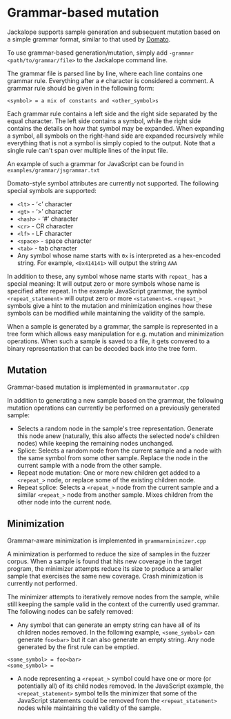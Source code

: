 # Grammar-based mutation

Jackalope supports sample generation and subsequent mutation based on a simple grammar format, similar to that used by [Domato](https://github.com/googleprojectzero/domato).

To use grammar-based generation/mutation, simply add `-grammar <path/to/grammar/file>` to the Jackalope command line.

The grammar file is parsed line by line, where each line contains one grammar rule. Everything after a `#` character is considered a comment. A grammar rule should be given in the following form:

```
<symbol> = a mix of constants and <other_symbol>s
```

Each grammar rule contains a left side and the right side separated by the equal character. The left side contains a symbol, while the right side contains the details on how that symbol may be expanded. When expanding a symbol, all symbols on the right-hand side are expanded recursively while everything that is not a symbol is simply copied to the output. Note that a single rule can't span over multiple lines of the input file.

An example of such a grammar for JavaScript can be found in `examples/grammar/jsgrammar.txt`

Domato-style symbol attributes are currently not supported. The following special symbols are supported:

- `<lt>` - ‘<’ character
- `<gt>` - ‘>’ character
- `<hash>` - ‘#’ character
- `<cr>` - CR character
- `<lf>` - LF character
- `<space>` - space character
- `<tab>` - tab character
- Any symbol whose name starts with `0x` is interpreted as a hex-encoded string. For example, `<0x414141>` will output the string `AAA`

In addition to these, any symbol whose name starts with `repeat_` has a special meaning: It will output zero or more symbols whose name is specified after repeat. In the example JavaScript grammar, the symbol `<repeat_statement>` will output zero or more `<statement>`s. `<repeat_>` symbols give a hint to the mutation and minimization engines how these symbols can be modified while maintaining the validity of the sample.

When a sample is generated by a grammar, the sample is represented in a tree form which allows easy manipulation for e.g. mutation and minimization operations. When such a sample is saved to a file, it gets convered to a binary representation that can be decoded back into the tree form.

## Mutation

Grammar-based mutation is implemented in `grammarmutator.cpp`

In addition to generating a new sample based on the grammar, the following mutation operations can currently be performed on a previously generated sample:

 - Selects a random node in the sample's tree representation. Generate this node anew (naturally, this also affects the selected node's children nodes) while keeping the remaining nodes unchanged.
 - Splice: Selects a random node from the current sample and a node with the same symbol from some other sample. Replace the node in the current sample with a node from the other sample.
 - Repeat node mutation: One or more new children get added to a `<repeat_>` node, or replace some of the existing children node.
 - Repeat splice: Selects a `<repeat_>` node from the current sample and a similar `<repeat_>` node from another sample. Mixes children from the other node into the current node.

## Minimization

Grammar-aware minimization is implemented in `grammarminimizer.cpp`

A minimization is performed to reduce the size of samples in the fuzzer corpus. When a sample is found that hits new coverage in the target program, the minimizer attempts reduce its size to produce a smaller sample that exercises the same new coverage. Crash minimization is currently not performed.

The minimizer attempts to iteratively remove nodes from the sample, while still keeping the sample valid in the context of the currently used grammar. The following nodes can be safely removed:

 - Any symbol that can generate an empty string can have all of its children nodes removed. In the following example, `<some_symbol>` can generate `foo<bar>` but it can also generate an empty string. Any node generated by the first rule can be emptied.

```
<some_symbol> = foo<bar>
<some_symbol> = 
```

 - A node representing a `<repeat_>` symbol could have one or more (or potentially all) of its child nodes removed. In the JavaScript example, the `<repeat_statement>` symbol tells the minimizer that some of the JavaScript statements could be removed from the `<repeat_statement>` nodes while maintaining the validity of the sample.
